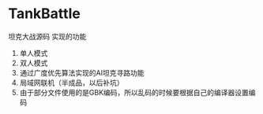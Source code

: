 # TankBattle
坦克大战源码
  实现的功能 
1. 单人模式 
2. 双人模式 
3. 通过广度优先算法实现的AI坦克寻路功能 
4. 局域网联机（半成品，以后补坑）
5. 由于部分文件使用的是GBK编码，所以乱码的时候要根据自己的编译器设置编码
